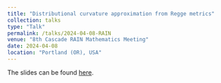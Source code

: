 ```yaml
---
title: "Distributional curvature approximation from Regge metrics"
collection: talks
type: "Talk"
permalink: /talks/2024-04-08-RAIN
venue: "8th Cascade RAIN Mathematics Meeting"
date: 2024-04-08
location: "Portland (OR), USA"
---
```


The slides can be found [here](http://michaelneunteufel.github.io/files/talks/RAIN8_presentation.pdf).
